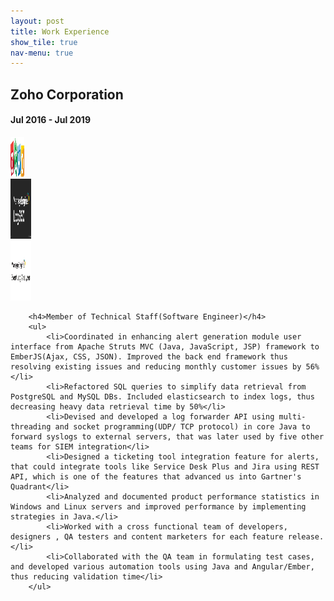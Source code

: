```yaml
---
layout: post
title: Work Experience
show_tile: true
nav-menu: true
---
```

<div class="row">
	<div class="9u 12u$(small)">
		<h2>Zoho Corporation</h2>
	</div>
	<div class="3u$ 12u$(small)">
		<h4>Jul 2016 - Jul 2019</h4>
	</div>
</div>
<div class="box alt">
	<div class="row 50% uniform">
		<div class="2u"><span class="image fit"><img src="assets/images/zoho.png" alt="" height="64" width="22"/></span></div>
		<div class="2u"><span class="image fit"><img src="assets/images/log360_2.jpg" alt="" height="96" width="33"/></span></div>
		<div class="2u$"><span class="image fit"><img src="assets/images/ela_3.jpg" alt="" height="96" width="33"/></span></div>
	</div>
</div>
<div class="9u 12u$(small)">

		<h4>Member of Technical Staff(Software Engineer)</h4>
		<ul>
			<li>Coordinated in enhancing alert generation module user interface from Apache Struts MVC (Java, JavaScript, JSP) framework to EmberJS(Ajax, CSS, JSON). Improved the back end framework thus resolving existing issues and reducing monthly customer issues by 56%</li>
			<li>Refactored SQL queries to simplify data retrieval from PostgreSQL and MySQL DBs. Included elasticsearch to index logs, thus decreasing heavy data retrieval time by 50%</li>
			<li>Devised and developed a log forwarder API using multi-threading and socket programming(UDP/ TCP protocol) in core Java to forward syslogs to external servers, that was later used by five other teams for SIEM integration</li>
			<li>Designed a ticketing tool integration feature for alerts, that could integrate tools like Service Desk Plus and Jira using REST API, which is one of the features that advanced us into Gartner's Quadrant</li>
			<li>Analyzed and documented product performance statistics in Windows and Linux servers and improved performance by implementing strategies in Java.</li>
			<li>Worked with a cross functional team of developers, designers , QA testers and content marketers for each feature release.</li>
			<li>Collaborated with the QA team in formulating test cases, and developed various automation tools using Java and Angular/Ember, thus reducing validation time</li>
		</ul>
</div>